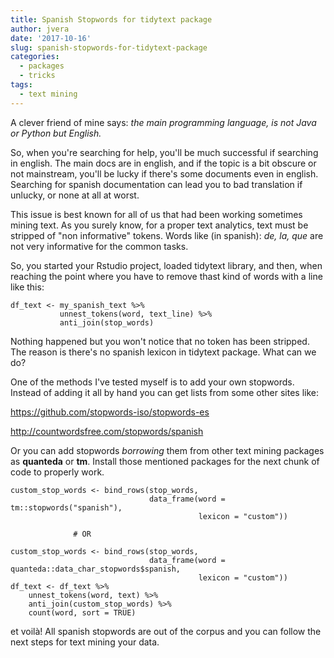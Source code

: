 ```yaml
---
title: Spanish Stopwords for tidytext package
author: jvera
date: '2017-10-16'
slug: spanish-stopwords-for-tidytext-package
categories:
  - packages
  - tricks
tags:
  - text mining
---
```


A clever friend of mine says: *the main programming language, is not Java or Python but English.*

So, when you're searching for help, you'll be much successful if searching in english. The main docs are in english, and if the topic is a bit obscure or not mainstream, you'll be lucky if there's some documents even in english. Searching for spanish documentation can lead you to bad translation if unlucky, or none at all at worst.

This issue is best known for all of us that had been working sometimes mining text. As you surely know, for a proper text analytics, text must be stripped of "non informative" tokens. Words like (in spanish): *de, la, que* are not very informative for the common tasks.

So, you started your Rstudio project, loaded tidytext library, and then, when reaching the point where you have to remove thast kind of words with a line like this:

```
df_text <- my_spanish_text %>% 
           unnest_tokens(word, text_line) %>%
           anti_join(stop_words)

```

Nothing happened but you won't notice that no token has been stripped. The reason is there's no spanish lexicon in tidytext package. What can we do?

One of the methods I've tested myself is to add your own stopwords. Instead of adding it all by hand you can get lists from some other sites like:

https://github.com/stopwords-iso/stopwords-es

http://countwordsfree.com/stopwords/spanish

Or you can add stopwords *borrowing* them from other text mining packages as **quanteda** or **tm**. Install those mentioned packages for the next chunk of code to properly work.

```
custom_stop_words <- bind_rows(stop_words,
                               data_frame(word = tm::stopwords("spanish"),
                                          lexicon = "custom"))
                                          
              # OR
                                          
custom_stop_words <- bind_rows(stop_words,
                               data_frame(word = quanteda::data_char_stopwords$spanish,
                                          lexicon = "custom"))
df_text <- df_text %>% 
    unnest_tokens(word, text) %>%
    anti_join(custom_stop_words) %>%
    count(word, sort = TRUE)

```


et voilà!  All spanish stopwords are out of the corpus and you can follow the next steps for text mining your data.
